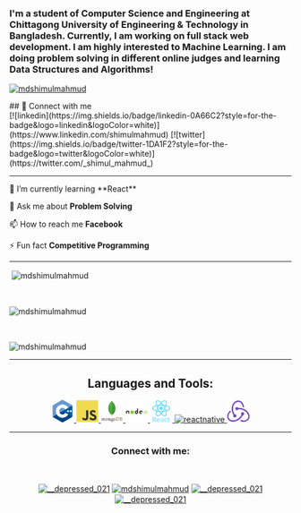 
<h3 align="left">I'm a student of Computer Science and Engineering at Chittagong University of Engineering & Technology in Bangladesh. Currently, I am working on full stack web development. I am highly interested to Machine Learning. I am doing problem solving in different online judges and learning Data Structures and Algorithms! </h3>

<!-- <p align="left"> <img src="https://komarev.com/ghpvc/?username=mdshimulmahmud&label=Profile%20views&color=0e75b6&style=flat" alt="mdshimulmahmud" /> </p>

[![trophy](https://github-profile-trophy.vercel.app/?username=mdshimulmahmud &theme=onedark)](https://github.com/ryo-ma/github-profile-trophy) -->

<p align="left, background: dark, display:flex, padding:5px, margin: 5px, font-color: white"> 
  <a href="https://github.com/ryo-ma/github-profile-trophy">
  <img src="https://github-profile-trophy.vercel.app/?username=mdshimulmahmud" alt="mdshimulmahmud" />
  </a>
</p>
## 🔗 Connect with me
<br>
[![linkedin](https://img.shields.io/badge/linkedin-0A66C2?style=for-the-badge&logo=linkedin&logoColor=white)](https://www.linkedin.com/shimulmahmud)
[![twitter](https://img.shields.io/badge/twitter-1DA1F2?style=for-the-badge&logo=twitter&logoColor=white)](https://twitter.com/_shimul_mahmud_)
<hr>
🌱 I’m currently learning **React**

💬 Ask me about **Problem Solving**

📫 How to reach me **Facebook**

⚡ Fun fact **Competitive Programming**
<br>
<hr>
<p align="background: dark">&nbsp;<img align="center" src="https://github-readme-stats.vercel.app/api?username=mdshimulmahmud&show_icons=true&locale=en" alt="mdshimulmahmud" /></p>
<br>
<p align="background: dark">
  <img align="center" src="https://github-readme-streak-stats.herokuapp.com/?user=mdshimulmahmud&" alt="mdshimulmahmud" />
</p>
<br>
<p align="background: dark">
  <img align="center" src="https://github-readme-stats.vercel.app/api/top-langs?username=mdshimulmahmud&show_icons=true&locale=en&layout=compact" alt="mdshimulmahmud" />
</p>
<hr>
<h2 align="center">Languages and Tools:</h2> 
<p align="center">
<a href="https://www.w3schools.com/cpp/" target="_blank" rel="noreferrer"> <img src="https://raw.githubusercontent.com/devicons/devicon/master/icons/cplusplus/cplusplus-original.svg" alt="cplusplus" width="40" height="40"/> </a><a href="https://developer.mozilla.org/en-US/docs/Web/JavaScript" target="_blank" rel="noreferrer"> <img src="https://raw.githubusercontent.com/devicons/devicon/master/icons/javascript/javascript-original.svg" alt="javascript" width="40" height="40"/> </a><a href="https://www.mongodb.com/" target="_blank" rel="noreferrer"> <img src="https://raw.githubusercontent.com/devicons/devicon/master/icons/mongodb/mongodb-original-wordmark.svg" alt="mongodb" width="40" height="40"/> </a><a href="https://nodejs.org" target="_blank" rel="noreferrer"> <img src="https://raw.githubusercontent.com/devicons/devicon/master/icons/nodejs/nodejs-original-wordmark.svg" alt="nodejs" width="40" height="40"/> </a><a href="https://reactjs.org/" target="_blank" rel="noreferrer"> <img src="https://raw.githubusercontent.com/devicons/devicon/master/icons/react/react-original-wordmark.svg" alt="react" width="40" height="40"/> </a><a href="https://reactnative.dev/" target="_blank" rel="noreferrer"> <img src="https://reactnative.dev/img/header_logo.svg" alt="reactnative" width="40" height="40"/> </a>
<a href="https://redux.js.org" target="_blank" rel="noreferrer"> <img src="https://raw.githubusercontent.com/devicons/devicon/master/icons/redux/redux-original.svg" alt="redux" width="40" height="40"/> </a> 

</p>
<hr>
<h3 align="center">Connect with me:</h3>
<br>
<p align="center">
<a href="https://twitter.com/__depressed_021" target="blank"><img align="center" src="https://raw.githubusercontent.com/rahuldkjain/github-profile-readme-generator/master/src/images/icons/Social/twitter.svg" alt="__depressed_021" height="30" width="40" /></a>
<a href="https://linkedin.com/in/mdshimulmahmud" target="blank"><img align="center" src="https://raw.githubusercontent.com/rahuldkjain/github-profile-readme-generator/master/src/images/icons/Social/linked-in-alt.svg" alt="mdshimulmahmud" height="30" width="40" /></a>
<a href="https://fb.com/__depressed_021" target="blank"><img align="center" src="https://raw.githubusercontent.com/rahuldkjain/github-profile-readme-generator/master/src/images/icons/Social/facebook.svg" alt="__depressed_021" height="30" width="40" /></a>
<a href="https://instagram.com/__depressed_021" target="blank"><img align="center" src="https://raw.githubusercontent.com/rahuldkjain/github-profile-readme-generator/master/src/images/icons/Social/instagram.svg" alt="__depressed_021" height="30" width="40" /></a>
</p>
